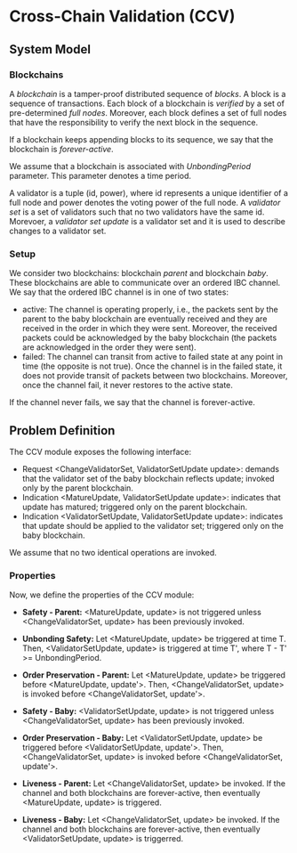 # Cross-Chain Validation (CCV)

## System Model

### Blockchains

A *blockchain* is a tamper-proof distributed sequence of *blocks*.
A block is a sequence of transactions.
Each block of a blockchain is *verified* by a set of pre-determined *full nodes*.
Moreover, each block defines a set of full nodes that have the responsibility to verify the next block in the sequence.

If a blockchain keeps appending blocks to its sequence, we say that the blockchain is *forever-active*.

We assume that a blockchain is associated with *UnbondingPeriod* parameter.
This parameter denotes a time period.

A validator is a tuple (id, power), where id represents a unique identifier of a full node and power denotes the voting power of the full node.
A *validator set* is a set of validators such that no two validators have the same id.
Morevoer, a *validator set update* is a validator set and it is used to describe changes to a validator set.

### Setup

We consider two blockchains: blockchain *parent* and blockchain *baby*.
These blockchains are able to communicate over an ordered IBC channel.
We say that the ordered IBC channel is in one of two states:
- active: The channel is operating properly, i.e., the packets sent by the parent to the baby blockchain are eventually received and they are received in the order in which they were sent. Moreover, the received packets could be acknowledged by the baby blockchain (the packets are acknowledged in the order they were sent).
- failed: The channel can transit from active to failed state at any point in time (the opposite is not true).
Once the channel is in the failed state, it does not provide transit of packets between two blockchains.
Moreover, once the channel fail, it never restores to the active state.

If the channel never fails, we say that the channel is forever-active.

## Problem Definition

The CCV module exposes the following interface:
- Request \<ChangeValidatorSet, ValidatorSetUpdate update\>: demands that the validator set of the baby blockchain reflects update; invoked only by the parent blockchain.
- Indication \<MatureUpdate, ValidatorSetUpdate update\>: indicates that update has matured; triggered only on the parent blockchain.
- Indication \<ValidatorSetUpdate, ValidatorSetUpdate update\>: indicates that update should be applied to the validator set; triggered only on the baby blockchain.

We assume that no two identical <ChangeValidatorSet> operations are invoked.

### Properties

Now, we define the properties of the CCV module:

- **Safety - Parent:** <MatureUpdate, update> is not triggered unless <ChangeValidatorSet, update> has been previously invoked.

- **Unbonding Safety:** Let <MatureUpdate, update> be triggered at time T.
Then, <ValidatorSetUpdate, update> is triggered at time T', where T - T' >= UnbondingPeriod.

- **Order Preservation - Parent:** Let <MatureUpdate, update> be triggered before <MatureUpdate, update'>.
Then, <ChangeValidatorSet, update> is invoked before <ChangeValidatorSet, update'>.

- **Safety - Baby:** <ValidatorSetUpdate, update> is not triggered unless <ChangeValidatorSet, update> has been previously invoked.

- **Order Preservation - Baby:** Let <ValidatorSetUpdate, update> be triggered before <ValidatorSetUpdate, update'>.
Then, <ChangeValidatorSet, update> is invoked before <ChangeValidatorSet, update'>.

- **Liveness - Parent:** Let <ChangeValidatorSet, update> be invoked.
If the channel and both blockchains are forever-active, then eventually <MatureUpdate, update> is triggered.

- **Liveness - Baby:** Let <ChangeValidatorSet, update> be invoked.
If the channel and both blockchains are forever-active, then eventually <ValidatorSetUpdate, update> is triggerred.